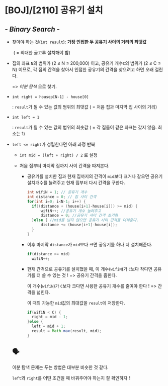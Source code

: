 # [BOJ]/[2110] 공유기 설치

## *- Binary Search -*

* 찾아야 하는 것(`int result`): **가장 인접한 두 공유기 사이의 거리의 최댓값**

  ​													( = 최대한 골고루 설치해야 함)

* 집의 좌표 `N`의 범위가 (2 ≤ N ≤ 200,000) 이고, 공유기 개수`C`의 범위가 (2 ≤ C ≤ N) 이므로, 각 집의 간격을 찾아서 인접한 공유기의 간격을 찾으려고 하면 오래 걸린다.

  => *이분 탐색* 으로 찾기.

* `int right = housep[N-1] - house[0]`

  : `result`가 될 수 있는 값의 범위의 최댓값 ( = 처음 집과 마지막 집 사이의 거리)

* `int left = 1`

  : `result`가 될 수 있는 값의 범위의 최솟값 ( = 각 집들이 같은 좌표는 갖지 않음. 최소는 1)

* `left <= right`가 성립한다면 아래 과정 반복

  * `int mid = (left + right) / 2` 로 설정

  * 처음 집부터 마지막 집까지 사이 간격을 따져본다.

    * 공유기를 설치한 집과 현재 집까지의 간격이 `mid`보다 크거나 같으면 공유기 설치개수를 늘려주고  현재 집부터 다시 간격을 구한다.

      ```java
      int wifiN = 1; // 공유기 개수
      int distance = 0; // 집 사이 간격
      for(int i=0; i<N-1; i++) {
      	if((distance + (house[i+1]-house[i])) >= mid) {
      		wifiN++; //공유기 개수 늘려주고
      		distance = 0; //공유기 사이 간격 초기화
      	}else { //mid를 넘지 않으면 공유기 사이 간격을 더해준다.
      		distance += (house[i+1]-house[i]);
      	}
      }
      ```

    * 이후 마지막 `distance`가 `mid`보다 크면 공유기를 하나 더 설치해준다.

      ```java
      if(distance >= mid)	
      	wifiN++;
      ```

    * 현재 간격으로 공유기를 설치했을 때, 이 개수(`wifiN`)가 `C`보다 작다면 공유기를 더 쓸 수 있는 것 ! => 공유기 간격을 좁힌다.

      이 개수(`wifiN`)가 `C`보다 크다면 사용한 공유기 개수를 줄여야 한다 ! => 간격을 넓힌다.

      이 때의 가능한 `mid`값의 최대값을 `result`에 저장한다.

      ```java
      if(wifiN < C) { 
      	right = mid - 1;
      }else { 
      	left = mid + 1;
      	result = Math.max(result, mid);
      }
      ```

  ## :speaking_head:

  이분 탐색 문제는 푸는 방법은 대부분 비슷한 것 같다.

  `left`와 `right`를 어떤 조건일 때 바꿔주어야 하는지 잘 확인하자 !

